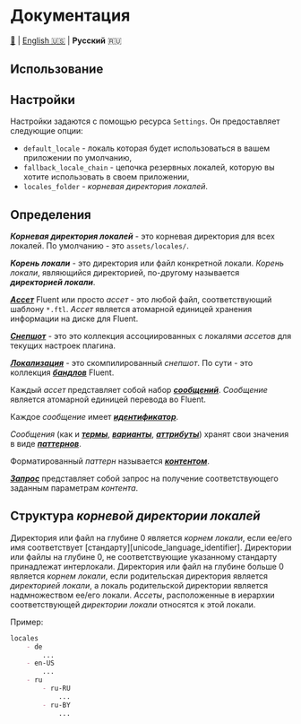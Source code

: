 # Документация

[🔼](../README.md) | [English 🇺🇸](en-US.md) | **Русский** 🇷🇺

## Использование

## Настройки

Настройки задаются с помощью ресурса `Settings`. Он предоставляет следующие
опции:

- `default_locale` - локаль которая будет использоваться в вашем приложении по
  умолчанию,
- `fallback_locale_chain` - цепочка резервных локалей, которую вы хотите
  использовать в своем приложении,
- `locales_folder` - *корневая директория локалей*.

## Определения

***Корневая директория локалей*** - это корневая директория для всех локалей. По
умолчанию - это `assets/locales/`.

***Корень локали*** - это директория или файл конкретной локали. *Корень
локали*, являющийся директорией, по-другому называется ***директорией локали***.

[***Aссет***][asset] Fluent или просто *ассет* - это любой файл, соответствующий
шаблону `*.ftl`. *Ассет* является атомарной единицей хранения информации на
диске для Fluent.

[***Снепшот***][snapshot] - это это коллекция ассоциированных с локалями
*ассетов* для текущих настроек плагина.

[***Локализация***][localization] - это скомпилированный *снепшот*. По сути -
это коллекция [***бандлов***][fluent-bundle] Fluent.

Каждый *ассет* представляет собой набор [***сообщений***][message]. *Cообщение*
является атомарной единицей перевода во Fluent.

Каждое *сообщение* имеет [***идентификатор***][identifier].

*Сообщения* (как и [***термы***][term], [***варианты***][variant],
[***аттрибуты***][attribute]) хранят свои значения в виде
[***паттернов***][pattern].

Форматированный *паттерн* называется [***контентом***][content].

[***Запрос***][request] представляет собой запрос на получение соответствующего
заданным параметрам *контента*.

## Структура *корневой директории локалей*

Директория или файл на глубине 0 является *корнем локали*, если ее/его имя
соответствует [стандарту][unicode_language_identifier]. Директории или файлы на
глубине 0, не соответствующие указанному стандарту принадлежат интерлокали.
Директория или файл на глубине больше 0 является *корнем локали*, если
родительская директория является *директорией локали*, а локаль родительской
директории является надмножеством ее/его локали. *Ассеты*, расположенные в
иерархии соответствующей *директории локали* относятся к этой локали.

Пример:

```md
locales
    - de
        ...
    - en-US
        ...
    - ru
        - ru-RU
            ...
        - ru-BY
            ...
```

[asset]: https://docs.rs/bevy_fluent/*/bevy_fluent/struct.FluentAsset.html
[attribute]: https://docs.rs/fluent-syntax/*/fluent_syntax/ast/struct.Attribute.html
[content]: https://docs.rs/bevy_fluent/*/bevy_fluent/utils/trait.BundleExt.html#tymethod.content
[explicit]: https://docs.rs/crate/bevy_fluent/*/features#implicit
[fluent-bundle]: https://docs.rs/fluent/*/fluent/bundle/struct.FluentBundle.html
[identifier]: https://docs.rs/fluent-syntax/*/fluent_syntax/ast/struct.Identifier.html
[implicit]: https://docs.rs/crate/bevy_fluent/*/features#implicit
[localization]: https://docs.rs/bevy_fluent/*/bevy_fluent/struct.Localization.html
[message]: https://docs.rs/fluent-syntax/*/fluent_syntax/ast/struct.Message.html
[pattern]: https://docs.rs/fluent-syntax/*/fluent_syntax/ast/struct.Pattern.html
[request]: https://docs.rs/bevy_fluent/*/bevy_fluent/struct.Request.html
[snapshot]: https://docs.rs/bevy_fluent/*/bevy_fluent/struct.Snapshot.html
[term]: https://docs.rs/fluent-syntax/*/fluent_syntax/ast/struct.Term.html
[variant]: https://docs.rs/fluent-syntax/*/fluent_syntax/ast/struct.Variant.html

[unicode-language-identifier]: http://unicode.org/reports/tr35/#Unicode_language_identifier
